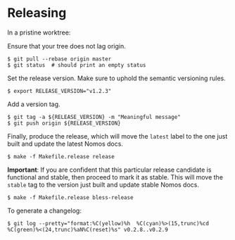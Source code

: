 # Releasing

In a pristine worktree:

Ensure that your tree does not lag origin.

```console
$ git pull --rebase origin master
$ git status  # should print an empty status
```

Set the release version. Make sure to uphold the semantic versioning rules.

```console
$ export RELEASE_VERSION="v1.2.3"
```

Add a version tag.

```console
$ git tag -a ${RELEASE_VERSION} -m "Meaningful message"
$ git push origin ${RELEASE_VERSION}
```

Finally, produce the release, which will move the `latest` label to the one just
built and update the latest Nomos docs.

```console
$ make -f Makefile.release release
```

**Important**: If you are confident that this particular release candidate is
functional and stable, then proceed to mark it as stable. This will move the
`stable` tag to the version just built and update stable Nomos docs.

```console
$ make -f Makefile.release bless-release
```

To generate a changelog:

```
$ git log --pretty="format:%C(yellow)%h  %C(cyan)%>(15,trunc)%cd %C(green)%<(24,trunc)%aN%C(reset)%s" v0.2.8..v0.2.9
```
